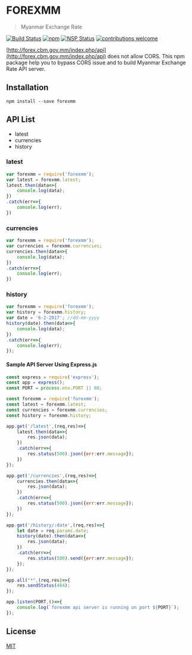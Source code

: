 # FOREXMM
> Myanmar Exchange Rate

[![Build Status][travis]][travis-url]
[![npm][npm-download]][npm-dl-url]
[![NSP Status][nsp]][nsp-url]
[![contributions welcome][contri]][contri-url]

[http://forex.cbm.gov.mm/index.php/api](http://forex.cbm.gov.mm/index.php/api) does not allow CORS. This npm package help you to bypass CORS issue and to build Myanmar Exchange Rate API server.

## Installation
```
npm install --save forexmm
```

## API List
- latest
- currencies
- history

### latest
```javascript
var forexmm = require('forexmm');
var latest = forexmm.latest;
latest.then(data=>{
	console.log(data);
})
.catch(err=>{
	console.log(err);
})
```

### currencies
```javascript
var forexmm = require('forexmm');
var currencies = forexmm.currencies;
currencies.then(data=>{
	console.log(data);
})
.catch(err=>{
	console.log(err);
})
```

### history
```javascript
var forexmm = require('forexmm');
var history = forexmm.history;
var date = '6-2-2017'; //dd-mm-yyyy
history(date).then(data=>{
	console.log(data);
})
.catch(err=>{
	console.log(err);
});
```

#### Sample API Server Using Express.js
```javascript
const express = require('express');
const app = express();
const PORT = process.env.PORT || 80;

const forexmm = require('forexmm');
const latest = forexmm.latest;
const currencies = forexmm.currencies;
const history = forexmm.history;

app.get('/latest',(req,res)=>{
	latest.then(data=>{
		res.json(data);
	})
	.catch(err=>{
		res.status(500).json({err:err.message});
	})
});

app.get('/currencies',(req,res)=>{
	currencies.then(data=>{
		res.json(data);
	})
	.catch(err=>{
		res.status(500).json({err:err.message});
	})
});

app.get('/history/:date',(req,res)=>{
	let date = req.params.date;
	history(date).then(data=>{
		res.json(data);
	})
	.catch(err=>{
		res.status(500).send({err:err.message});
	});
});

app.all("*",(req,res)=>{
	res.sendStatus(404);
});

app.listen(PORT,()=>{
	console.log(`forexmm api server is running on port ${PORT}`);
});
```

## License
[MIT](./lICENSE)

[contri]: https://img.shields.io/badge/contributions-welcome-brightgreen.svg?style=flat
[contri-url]: https://github.com/AungMyoKyaw/forexmm/issues
[nsp]: https://nodesecurity.io/orgs/aung-myo-kyaw/projects/33eab043-23a0-4fff-a650-57066c299938/badge
[nsp-url]: https://nodesecurity.io/orgs/aung-myo-kyaw/projects/33eab043-23a0-4fff-a650-57066c299938
[travis]: https://travis-ci.org/AungMyoKyaw/forexmm.svg?branch=master
[travis-url]: https://travis-ci.org/AungMyoKyaw/forexmm
[npm-download]: https://img.shields.io/npm/dt/forexmm.svg
[npm-dl-url]: https://www.npmjs.com/package/forexmm
